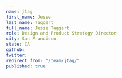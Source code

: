 ```yaml
---
name: jtag
first_name: Jesse
last_name: Taggert
full_name: Jesse Taggert
role: Design and Product Strategy Director
city: San Francisco
state: CA
github: 
twitter: 
redirect_from: "/team/jtag/"
published: true
---
```


